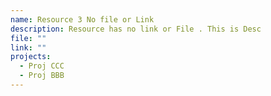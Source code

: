 ```yaml
---
name: Resource 3 No file or Link
description: Resource has no link or File . This is Desc
file: ""
link: ""
projects:
  - Proj CCC
  - Proj BBB
---
```

